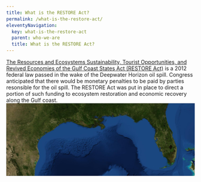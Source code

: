 ```yaml
---
title: What is the RESTORE Act?
permalink: /what-is-the-restore-act/
eleventyNavigation:
  key: what-is-the-restore-act
  parent: who-we-are
  title: What is the RESTORE Act?
---
```


[The Resources and Ecosystems Sustainability, Tourist Opportunities, and Revived Economies of the Gulf Coast States Act (RESTORE Act)](/sites/default/files/2025-04/RESTORE%20ACT%20July2012.pdf) is a 2012 federal law passed in the wake of the Deepwater Horizon oil spill. Congress anticipated that there would be monetary penalties to be paid by parties resonsible for the oil spill. The RESTORE Act was put in place to direct a portion of such funding to ecosystem restoration and economic recovery along the Gulf coast.
<br>
<img src="/img/PRDFT-Gulf-20150920.jpg" alt="Map of the Gulf Coast" loading="lazy">
</br>